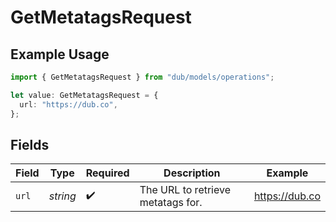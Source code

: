 # GetMetatagsRequest

## Example Usage

```typescript
import { GetMetatagsRequest } from "dub/models/operations";

let value: GetMetatagsRequest = {
  url: "https://dub.co",
};
```

## Fields

| Field                             | Type                              | Required                          | Description                       | Example                           |
| --------------------------------- | --------------------------------- | --------------------------------- | --------------------------------- | --------------------------------- |
| `url`                             | *string*                          | :heavy_check_mark:                | The URL to retrieve metatags for. | https://dub.co                    |
